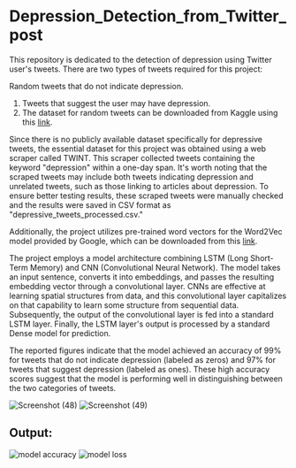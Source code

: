 # Depression_Detection_from_Twitter_post

This repository is dedicated to the detection of depression using Twitter user's tweets. There are two types of tweets required for this project:

Random tweets that do not indicate depression.
  1. Tweets that suggest the user may have depression.
  2. The dataset for random tweets can be downloaded from Kaggle using this [link](https://www.kaggle.com/ywang311/twitter-sentiment/data).

Since there is no publicly available dataset specifically for depressive tweets, the essential dataset for this project was obtained using a web scraper called TWINT. This scraper collected tweets containing the keyword "depression" within a one-day span. It's worth noting that the scraped tweets may include both tweets indicating depression and unrelated tweets, such as those linking to articles about depression. To ensure better testing results, these scraped tweets were manually checked and the results were saved in CSV format as "depressive_tweets_processed.csv."

Additionally, the project utilizes pre-trained word vectors for the Word2Vec model provided by Google, which can be downloaded from this [link](https://drive.google.com/uc?id=0B7XkCwpI5KDYNlNUTTlSS21pQmM&export=download).

The project employs a model architecture combining LSTM (Long Short-Term Memory) and CNN (Convolutional Neural Network). The model takes an input sentence, converts it into embeddings, and passes the resulting embedding vector through a convolutional layer. CNNs are effective at learning spatial structures from data, and this convolutional layer capitalizes on that capability to learn some structure from sequential data. Subsequently, the output of the convolutional layer is fed into a standard LSTM layer. Finally, the LSTM layer's output is processed by a standard Dense model for prediction.

The reported figures indicate that the model achieved an accuracy of 99% for tweets that do not indicate depression (labeled as zeros) and 97% for tweets that suggest depression (labeled as ones). These high accuracy scores suggest that the model is performing well in distinguishing between the two categories of tweets.

![Screenshot (48)](https://github.com/Karunya003/Depression_Detection_from_Twitter_post/assets/85503646/7004a6bb-cc7e-4f9b-996d-0059b6439db9)
![Screenshot (49)](https://github.com/Karunya003/Depression_Detection_from_Twitter_post/assets/85503646/90ff6970-abb6-415c-b6c6-9ca6452129be)
<div></div>

<div class="cell markdown" id="siqSAr_aOrf0">

## Output:

![model accuracy](https://github.com/Karunya003/Depression_Detection_from_Twitter_post/assets/85503646/32112381-6088-4d24-95ce-5deed0e117ad)
![model loss](https://github.com/Karunya003/Depression_Detection_from_Twitter_post/assets/85503646/ad0fa430-7755-4031-a7ab-afff5b66f300)
</div>
